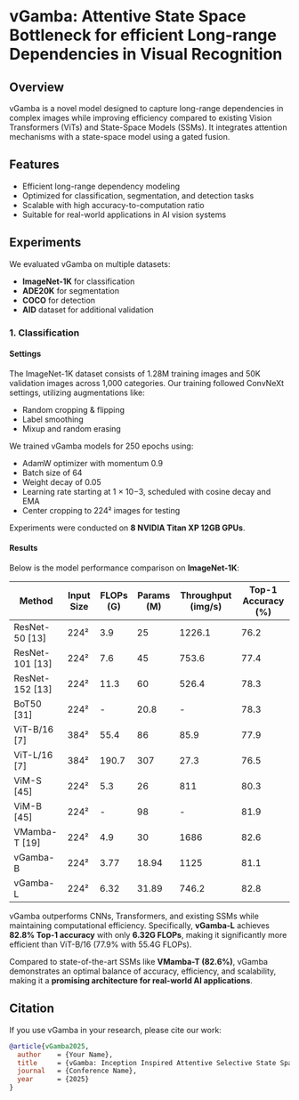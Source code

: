 # vGamba: Attentive State Space Bottleneck for efficient Long-range Dependencies in Visual Recognition

## Overview
vGamba is a novel model designed to capture long-range dependencies in complex images while improving efficiency compared to existing Vision Transformers (ViTs) and State-Space Models (SSMs). It integrates attention mechanisms with a state-space model using a gated fusion.

## Features
- Efficient long-range dependency modeling
- Optimized for classification, segmentation, and detection tasks
- Scalable with high accuracy-to-computation ratio
- Suitable for real-world applications in AI vision systems

## Experiments
We evaluated vGamba on multiple datasets:
- **ImageNet-1K** for classification
- **ADE20K** for segmentation
- **COCO** for detection
- **AID** dataset for additional validation

### 1. Classification
#### Settings
The ImageNet-1K dataset consists of 1.28M training images and 50K validation images across 1,000 categories. Our training followed ConvNeXt settings, utilizing augmentations like:
- Random cropping & flipping
- Label smoothing
- Mixup and random erasing

We trained vGamba models for 250 epochs using:
- AdamW optimizer with momentum 0.9
- Batch size of 64
- Weight decay of 0.05
- Learning rate starting at 1 × 10−3, scheduled with cosine decay and EMA
- Center cropping to 224² images for testing

Experiments were conducted on **8 NVIDIA Titan XP 12GB GPUs**.

#### Results
Below is the model performance comparison on **ImageNet-1K**:

| Method | Input Size | FLOPs (G) | Params (M) | Throughput (img/s) | Top-1 Accuracy (%) |
|--------|------------|------------|------------|----------------|-----------------|
| ResNet-50 [13] | 224² | 3.9 | 25 | 1226.1 | 76.2 |
| ResNet-101 [13] | 224² | 7.6 | 45 | 753.6 | 77.4 |
| ResNet-152 [13] | 224² | 11.3 | 60 | 526.4 | 78.3 |
| BoT50 [31] | 224² | - | 20.8 | - | 78.3 |
| ViT-B/16 [7] | 384² | 55.4 | 86 | 85.9 | 77.9 |
| ViT-L/16 [7] | 384² | 190.7 | 307 | 27.3 | 76.5 |
| ViM-S [45] | 224² | 5.3 | 26 | 811 | 80.3 |
| ViM-B [45] | 224² | - | 98 | - | 81.9 |
| VMamba-T [19] | 224² | 4.9 | 30 | 1686 | 82.6 |
| vGamba-B | 224² | 3.77 | 18.94 | 1125 | 81.1 |
| vGamba-L | 224² | 6.32 | 31.89 | 746.2 | 82.8 |

vGamba outperforms CNNs, Transformers, and existing SSMs while maintaining computational efficiency. Specifically, **vGamba-L** achieves **82.8% Top-1 accuracy** with only **6.32G FLOPs**, making it significantly more efficient than ViT-B/16 (77.9% with 55.4G FLOPs).

Compared to state-of-the-art SSMs like **VMamba-T (82.6%)**, vGamba demonstrates an optimal balance of accuracy, efficiency, and scalability, making it a **promising architecture for real-world AI applications**.

## Citation
If you use vGamba in your research, please cite our work:
```bibtex
@article{vGamba2025,
  author    = {Your Name},
  title     = {vGamba: Inception Inspired Attentive Selective State Space Model},
  journal   = {Conference Name},
  year      = {2025}
}
```
